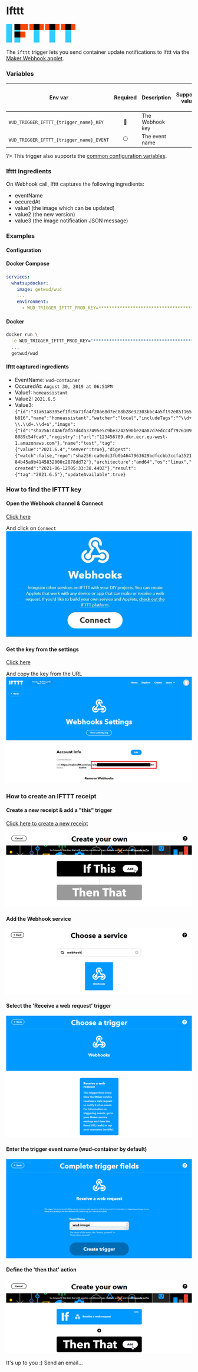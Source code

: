 # Ifttt
![logo](ifttt.png)

The `ifttt` trigger lets you send container update notifications to Ifttt via the [Maker Webhook applet](https://ifttt.com/maker_webhooks/).

### Variables

| Env var                                  | Required       | Description     | Supported values | Default value when missing |
| ---------------------------------------- |:--------------:| --------------- | ---------------- | -------------------------- | 
| `WUD_TRIGGER_IFTTT_{trigger_name}_KEY`   | :red_circle:   | The Webhook key |                  |                            |
| `WUD_TRIGGER_IFTTT_{trigger_name}_EVENT` | :white_circle: | The event name  |                  | `wud-image`.               |

?> This trigger also supports the [common configuration variables](configuration/triggers/?id=common-trigger-configuration).

### Ifttt ingredients
On Webhook call, Ifttt captures the following ingredients:
- eventName
- occuredAt
- value1 (the image which can be updated)
- value2 (the new version)
- value3 (the image notification JSON message)

### Examples

#### Configuration

<!-- tabs:start -->
#### **Docker Compose**
```yaml
services:
  whatsupdocker:
    image: getwud/wud
    ...
    environment:
      - WUD_TRIGGER_IFTTT_PROD_KEY=*******************************************
```

#### **Docker**
```bash
docker run \
  -e WUD_TRIGGER_IFTTT_PROD_KEY="*******************************************" \
  ...
  getwud/wud
```
<!-- tabs:end -->

#### Ifttt captured ingredients
- EventName: `wud-container`
- OccuredAt: `August 30, 2019 at 06:51PM`
- Value1: `homeassistant`
- Value2: `2021.6.5`
- Value3: `{"id":"31a61a8305ef1fc9a71fa4f20a68d7ec88b28e32303bbc4a5f192e851165b816","name":"homeassistant","watcher":"local","includeTags":"^\\d+\\.\\d+.\\d+$","image":{"id":"sha256:d4a6fafb7d4da37495e5c9be3242590be24a87d7edcc4f79761098889c54fca6","registry":{"url":"123456789.dkr.ecr.eu-west-1.amazonaws.com"},"name":"test","tag":{"value":"2021.6.4","semver":true},"digest":{"watch":false,"repo":"sha256:ca0edc3fb0b4647963629bdfccbb3ccfa352184b45a9b4145832000c2878dd72"},"architecture":"amd64","os":"linux","created":"2021-06-12T05:33:38.440Z"},"result":{"tag":"2021.6.5"},"updateAvailable":true}`

### How to find the IFTTT key
#### Open the Webhook channel & Connect
[Click here](https://ifttt.com/maker_webhooks)

And click on `Connect`
![image](ifttt_connect.jpg)

#### Get the key from the settings
[Click here](https://ifttt.com/maker_webhooks/settings)

And copy the key from the URL
![image](ifttt_key.png)

### How to create an IFTTT receipt
#### Create a new receipt & add a "this" trigger
[Click here to create a new receipt](https://ifttt.com/create)

![image](ifttt_add_this.png)

#### Add the Webhook service
![image](ifttt_search_webhook.png)

#### Select the 'Receive a web request' trigger
![image](ifttt_request_trigger.png)

#### Enter the trigger event name (wud-container by default)
![image](ifttt_event.png)

#### Define the 'then that' action
![image](ifttt_then_that.png)

It's up to you :) Send an email...

